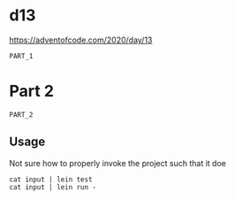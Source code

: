 # d13

https://adventofcode.com/2020/day/13

```
PART_1
```
# Part 2

```
PART_2
```
## Usage

Not sure how to properly invoke the project such that it doe
```
cat input | lein test
cat input | lein run -
```
